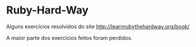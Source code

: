 # Ruby-Hard-Way
Alguns exercícios resolvidos do site http://learnrubythehardway.org/book/

A maior parte dos exercícios feitos foram perdidos.
